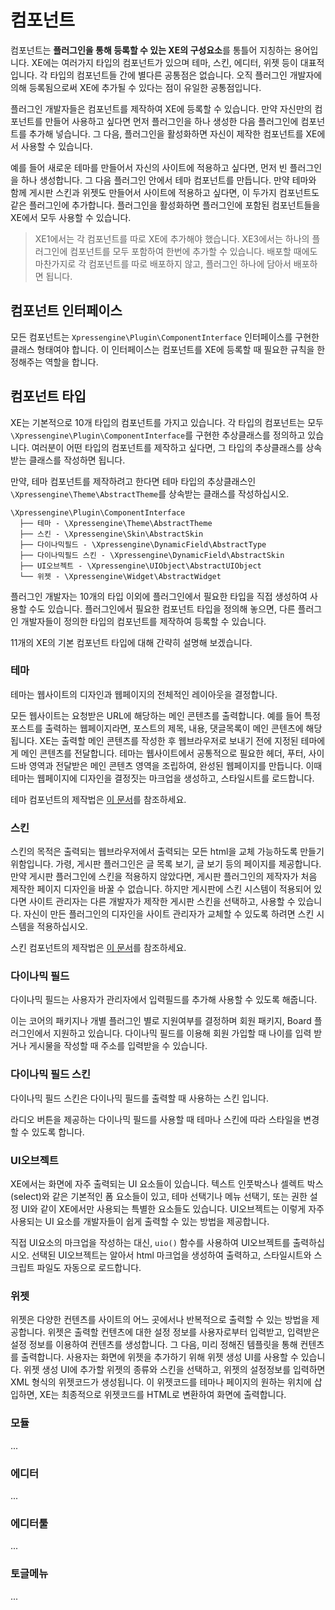 # 컴포넌트

컴포넌트는 **플러그인을 통해 등록할 수 있는 XE의 구성요소**를 통틀어 지칭하는 용어입니다. XE에는 여러가지 타입의 컴포넌트가 있으며 테마, 스킨, 에디터, 위젯 등이 대표적입니다. 각 타입의 컴포넌트들 간에 별다른 공통점은 없습니다. 오직 플러그인 개발자에 의해 등록됨으로써 XE에 추가될 수 있다는 점이 유일한 공통점입니다.

플러그인 개발자들은 컴포넌트를 제작하여 XE에 등록할 수 있습니다. 만약 자신만의 컴포넌트를 만들어 사용하고 싶다면 먼저 플러그인을 하나 생성한 다음 플러그인에 컴포넌트를 추가해 넣습니다. 그 다음, 플러그인을 활성화하면 자신이 제작한 컴포넌트를 XE에서 사용할 수 있습니다.

예를 들어 새로운 테마를 만들어서 자신의 사이트에 적용하고 싶다면, 먼저 빈 플러그인을 하나 생성합니다. 그 다음 플러그인 안에서 테마 컴포넌트를 만듭니다. 만약 테마와 함께 게시판 스킨과 위젯도 만들어서 사이트에 적용하고 싶다면, 이 두가지 컴포넌트도 같은 플러그인에 추가합니다. 플러그인을 활성화하면 플러그인에 포함된 컴포넌트들을 XE에서 모두 사용할 수 있습니다.

> XE1에서는 각 컴포넌트를 따로 XE에 추가해야 했습니다. XE3에서는 하나의 플러그인에 컴포넌트를 모두 포함하여 한번에 추가할 수 있습니다. 배포할 때에도 마찬가지로 각 컴포넌트를 따로 배포하지 않고, 플러그인 하나에 담아서 배포하면 됩니다.

## 컴포넌트 인터페이스

모든 컴포넌트는 `Xpressengine\Plugin\ComponentInterface` 인터페이스를 구현한 클래스 형태여야 합니다. 이 인터페이스는 컴포넌트를 XE에 등록할 때 필요한 규칙을 한정해주는 역할을 합니다.

## 컴포넌트 타입

XE는 기본적으로 10개 타입의 컴포넌트를 가지고 있습니다. 각 타입의 컴포넌트는 모두 `\Xpressengine\Plugin\ComponentInterface`를 구현한 추상클래스를 정의하고 있습니다. 여러분이 어떤 타입의 컴포넌트를 제작하고 싶다면, 그 타입의 추상클래스를 상속받는 클래스를 작성하면 됩니다.

만약, 테마 컴포넌트를 제작하려고 한다면 테마 타입의 추상클래스인 `\Xpressengine\Theme\AbstractTheme`를 상속받는 클래스를 작성하십시오.

```text
\Xpressengine\Plugin\ComponentInterface
  ├── 테마 - \Xpressengine\Theme\AbstractTheme
  ├── 스킨 - \Xpressengine\Skin\AbstractSkin
  ├── 다이나믹필드 - \Xpressengine\DynamicField\AbstractType
  ├── 다이나믹필드 스킨 - \Xpressengine\DynamicField\AbstractSkin
  ├── UI오브젝트 - \Xpressengine\UIObject\AbstractUIObject
  └── 위젯 - \Xpressengine\Widget\AbstractWidget
```

플러그인 개발자는 10개의 타입 이외에 플러그인에서 필요한 타입을 직접 생성하여 사용할 수도 있습니다. 플러그인에서 필요한 컴포넌트 타입을 정의해 놓으면, 다른 플러그인 개발자들이 정의한 타입의 컴포넌트를 제작하여 등록할 수 있습니다.

11개의 XE의 기본 컴포넌트 타입에 대해 간략히 설명해 보겠습니다.

### 테마

테마는 웹사이트의 디자인과 웹페이지의 전체적인 레이아웃을 결정합니다.

모든 웹사이트는 요청받은 URL에 해당하는 메인 콘텐츠를 출력합니다. 예를 들어 특정 포스트를 출력하는 웹페이지라면, 포스트의 제목, 내용, 댓글목록이 메인 콘텐츠에 해당됩니다. XE는 출력할 메인 콘텐츠를 작성한 후 웹브라우저로 보내기 전에 지정된 테마에게 메인 콘텐츠를 전달합니다. 테마는 웹사이트에서 공통적으로 필요한 헤더, 푸터, 사이드바 영역과 전달받은 메인 콘텐츠 영역을 조립하여, 완성된 웹페이지를 만듭니다. 이때 테마는 웹페이지에 디자인을 결정짓는 마크업을 생성하고, 스타일시트를 로드합니다.

테마 컴포넌트의 제작법은 [이 문서]()를 참조하세요.

### 스킨

스킨의 목적은 출력되는 웹브라우저에서 출력되는 모든 html을 교체 가능하도록 만들기 위함입니다. 가령, 게시판 플러그인은 글 목록 보기, 글 보기 등의 페이지를 제공합니다. 만약 게시판 플러그인에 스킨을 적용하지 않았다면, 게시판 플러그인의 제작자가 처음 제작한 페이지 디자인을 바꿀 수 없습니다. 하지만 게시판에 스킨 시스템이 적용되어 있다면 사이트 관리자는 다른 개발자가 제작한 게시판 스킨을 선택하고, 사용할 수 있습니다. 자신이 만든 플러그인의 디자인을 사이트 관리자가 교체할 수 있도록 하려면 스킨 시스템을 적용하십시오.

스킨 컴포넌트의 제작법은 [이 문서]()를 참조하세요.

### 다이나믹 필드

다이나믹 필드는 사용자가 관리자에서 입력필드를 추가해 사용할 수 있도록 해줍니다.

이는 코어의 패키지나 개별 플러그인 별로 지원여부를 결정하며 회원 패키지, Board 플러그인에서 지원하고 있습니다. 다이나믹 필드를 이용해 회원 가입할 때 나이를 입력 받거나 게시물을 작성할 때 주소를 입력받을 수 있습니다.

### 다이나믹 필드 스킨

다이나믹 필드 스킨은 다이나믹 필드를 출력할 때 사용하는 스킨 입니다.

라디오 버튼을 제공하는 다이나믹 필드를 사용할 때 테마나 스킨에 따라 스타일을 변경할 수 있도록 합니다.

### UI오브젝트

XE에서는 화면에 자주 출력되는 UI 요소들이 있습니다. 텍스트 인풋박스나 셀렉트 박스\(select\)와 같은 기본적인 폼 요소들이 있고, 테마 선택기나 메뉴 선택기, 또는 권한 설정 UI와 같이 XE에서만 사용되는 특별한 요소들도 있습니다. UI오브젝트는 이렇게 자주 사용되는 UI 요소를 개발자들이 쉽게 출력할 수 있는 방법을 제공합니다.

직접 UI요소의 마크업을 작성하는 대신, `uio()` 함수를 사용하여 UI오브젝트를 출력하십시오. 선택된 UI오브젝트는 알아서 html 마크업을 생성하여 출력하고, 스타일시트와 스크립트 파일도 자동으로 로드합니다.

### 위젯

위젯은 다양한 컨텐츠를 사이트의 어느 곳에서나 반복적으로 출력할 수 있는 방법을 제공합니다. 위젯은 출력할 컨텐츠에 대한 설정 정보를 사용자로부터 입력받고, 입력받은 설정 정보를 이용하여 컨텐츠를 생성합니다. 그 다음, 미리 정해진 템플릿을 통해 컨텐츠를 출력합니다. 사용자는 화면에 위젯을 추가하기 위해 위젯 생성 UI를 사용할 수 있습니다. 위젯 생성 UI에 추가할 위젯의 종류와 스킨을 선택하고, 위젯의 설정정보를 입력하면 XML 형식의 위젯코드가 생성됩니다. 이 위젯코드를 테마나 페이지의 원하는 위치에 삽입하면, XE는 최종적으로 위젯코드를 HTML로 변환하여 화면에 출력합니다.

### 모듈

...

### 에디터

...

### 에디터툴

...

### 토글메뉴

...

